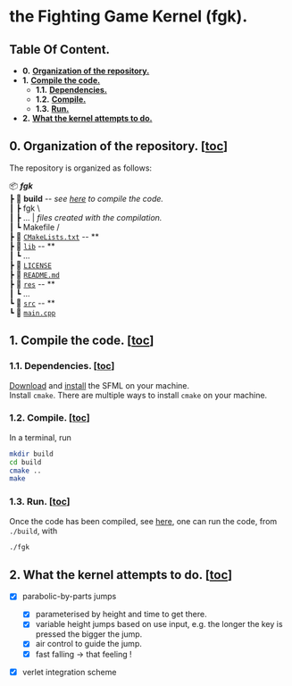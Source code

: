 # the Fighting Game Kernel (fgk).

## Table Of Content.
* **0.** [**Organization of the repository.**](https://github.com/AntoineStevan/fgk/tree/main/#0-organization-of-the-repository-toc)
* **1.** [**Compile the code.**](https://github.com/AntoineStevan/fgk/tree/main/#1-compile-the-code-toc)
  - **1.1.** [**Dependencies.**    ](https://github.com/AntoineStevan/fgk/tree/main/#11-dependencies-toc)
  - **1.2.** [**Compile.**         ](https://github.com/AntoineStevan/fgk/tree/main/#12-compile-toc)
  - **1.3.** [**Run.**             ](https://github.com/AntoineStevan/fgk/tree/main/#13-run-toc)
* **2.** [**What the kernel attempts to do.**](https://github.com/AntoineStevan/fgk/tree/main/#2-what-the-kernel-attempts-to-do-toc)

## 0. Organization of the repository. [[toc](https://github.com/AntoineStevan/fgk/tree/main/#table-of-content)]

The repository is organized as follows:

📦 ***fgk***  
┣ 📂 **build** -- *see [here](https://github.com/AntoineStevan/fgk/tree/main/#12-compile-toc) to compile the code.*  
┃ ┣ fgk       \  
┃ ┣ ...       | *files created with the compilation.*  
┃ ┗ Makefile  /  
┣ 📜 [`CMakeLists.txt`] -- **  
┣ 📂 [`lib`] -- **  
┃ ┗ ...  
┣ 📜 [`LICENSE`]  
┣ 📜 [`README.md`]  
┣ 📂 [`res`] -- **  
┃ ┗ ...  
┗ 📂 [`src`] -- **  
  ┗ 📜 [`main.cpp`]  

## 1. Compile the code. [[toc](https://github.com/AntoineStevan/fgk/tree/main/#table-of-content)]
### 1.1. Dependencies. [[toc](https://github.com/AntoineStevan/fgk/tree/main/#table-of-content)]
[Download](https://www.sfml-dev.org/download/sfml/2.5.1/index-fr.php) and [install](https://www.sfml-dev.org/tutorials/2.5/start-linux.php) the SFML on your machine.  
Install `cmake`. There are multiple ways to install `cmake` on your machine.  

### 1.2. Compile. [[toc](https://github.com/AntoineStevan/fgk/tree/main/#table-of-content)]
In a terminal, run
```bash
mkdir build
cd build
cmake ..
make
```

### 1.3. Run. [[toc](https://github.com/AntoineStevan/fgk/tree/main/#table-of-content)]
Once the code has been compiled, see [here](https://github.com/AntoineStevan/fgk/tree/main/#12-compile-toc), one can run the code, from `./build`, with
```bash
./fgk
```

## 2. What the kernel attempts to do. [[toc](https://github.com/AntoineStevan/fgk/tree/main/#table-of-content)]
* [x] parabolic-by-parts jumps
  - [x] parameterised by height and time to get there.
  - [x] variable height jumps based on use input, e.g. the longer the key is pressed the bigger the jump.
  - [x] air control to guide the jump.
  - [x] fast falling -> that feeling !
* [x] verlet integration scheme




[`CMakeLists.txt`]: CMakeLists.txt
[`lib`]: lib
[`LICENSE`]: LICENSE
[`README.md`]: README.md
[`res`]: res
[`src`]: src
[`main.cpp`]: src/main.cpp

